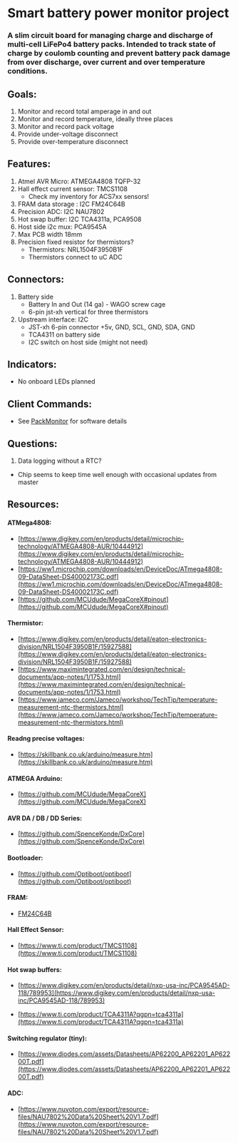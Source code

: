 # Smart battery power monitor project

### A slim circuit board for managing charge and discharge of multi-cell LiFePo4 battery packs. Intended to track state of charge by coulomb counting and prevent battery pack damage from over discharge, over current and over temperature conditions.

## Goals:

1. Monitor and record total amperage in and out
2. Monitor and record temperature, ideally three places
3. Monitor and record pack voltage
4. Provide under-voltage disconnect
5. Provide over-temperature disconnect

## Features:

1. Atmel AVR Micro: ATMEGA4808 TQFP-32
1. Hall effect current sensor: TMCS1108
   * Check my inventory for ACS7xx sensors!
3. FRAM data storage : I2C FM24C64B
4. Precision ADC: I2C NAU7802
5. Hot swap buffer: I2C TCA4311a, PCA9508
1. Host side i2c mux: PCA9545A
6. Max PCB width 18mm
7. Precision fixed resistor for thermistors?
   * Thermistors: NRL1504F3950B1F
   * Thermistors connect to uC ADC

## Connectors:

1. Battery side
   * Battery In and Out (14 ga) - WAGO screw cage
   * 6-pin jst-xh vertical for three thermistors
1. Upstream interface: I2C
   * JST-xh 6-pin connector +5v, GND, SCL, GND, SDA, GND
   * TCA4311 on battery side
   * I2C switch on host side (might not need)

## Indicators:

* No onboard LEDs planned

## Client Commands:

* See [PackMonitor](https://github.com/gordonthree/packmonitor) for software details

## Questions:

1. Data logging without a RTC?
  * Chip seems to keep time well enough with occasional updates from master


## Resources:

#### ATMega4808:

* [https://www.digikey.com/en/products/detail/microchip-technology/ATMEGA4808-AUR/10444912](https://www.digikey.com/en/products/detail/microchip-technology/ATMEGA4808-AUR/10444912)
* [https://ww1.microchip.com/downloads/en/DeviceDoc/ATmega4808-09-DataSheet-DS40002173C.pdf](https://ww1.microchip.com/downloads/en/DeviceDoc/ATmega4808-09-DataSheet-DS40002173C.pdf)
* [https://github.com/MCUdude/MegaCoreX#pinout](https://github.com/MCUdude/MegaCoreX#pinout)

#### Thermistor:

* [https://www.digikey.com/en/products/detail/eaton-electronics-division/NRL1504F3950B1F/15927588](https://www.digikey.com/en/products/detail/eaton-electronics-division/NRL1504F3950B1F/15927588)
* [https://www.maximintegrated.com/en/design/technical-documents/app-notes/1/1753.html](https://www.maximintegrated.com/en/design/technical-documents/app-notes/1/1753.html)
* [https://www.jameco.com/Jameco/workshop/TechTip/temperature-measurement-ntc-thermistors.html](https://www.jameco.com/Jameco/workshop/TechTip/temperature-measurement-ntc-thermistors.html)

#### Readng precise voltages:

* [https://skillbank.co.uk/arduino/measure.htm](https://skillbank.co.uk/arduino/measure.htm)

#### ATMEGA Arduino:

* [https://github.com/MCUdude/MegaCoreX](https://github.com/MCUdude/MegaCoreX)

#### AVR DA / DB / DD Series:

* [https://github.com/SpenceKonde/DxCore](https://github.com/SpenceKonde/DxCore)
#### Bootloader:

* [https://github.com/Optiboot/optiboot](https://github.com/Optiboot/optiboot)

#### FRAM:

* [FM24C64B](https://www.digikey.com/en/products/detail/cypress-semiconductor-corp/FM24C64B-GTR/3788931)

#### Hall Effect Sensor:

* [https://www.ti.com/product/TMCS1108](https://www.ti.com/product/TMCS1108)

#### Hot swap buffers:

* [https://www.digikey.com/en/products/detail/nxp-usa-inc/PCA9545AD-118/789953](https://www.digikey.com/en/products/detail/nxp-usa-inc/PCA9545AD-118/789953)

* [https://www.ti.com/product/TCA4311A?qgpn=tca4311a](https://www.ti.com/product/TCA4311A?qgpn=tca4311a)
#### Switching regulator (tiny):

* [https://www.diodes.com/assets/Datasheets/AP62200_AP62201_AP62200T.pdf](https://www.diodes.com/assets/Datasheets/AP62200_AP62201_AP62200T.pdf)

#### ADC:

* [https://www.nuvoton.com/export/resource-files/NAU7802%20Data%20Sheet%20V1.7.pdf](https://www.nuvoton.com/export/resource-files/NAU7802%20Data%20Sheet%20V1.7.pdf)
